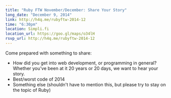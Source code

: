 ```yaml
---
title: "Ruby FTW November/December: Share Your Story"
long_date: "December 9, 2014"
link: http://h4q.me/rubyftw-2014-12
time: "6:30pm"
location: Simpli.fi
location_url: https://goo.gl/maps/o34lH
rsvp_url: http://h4q.me/rubyftw-2014-12
---
```


Come prepared with something to share:

* How did you get into web development, or programming in general? Whether you’ve been at it 20 years or 20 days, we want to hear your story.
* Best/worst code of 2014
* Something else (shouldn't have to mention this, but please try to stay on the topic of Ruby)
